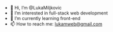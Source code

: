 - 👋 Hi, I’m @LukaMiljkovic
- 👀 I’m interested in full-stack web development
- 🌱 I’m currently learning front-end 
- 📫 How to reach me: lukamweb@gmail.com

<!---
LukaMiljkovic/LukaMiljkovic is a ✨ special ✨ repository because its `README.md` (this file) appears on your GitHub profile.
You can click the Preview link to take a look at your changes.
--->
